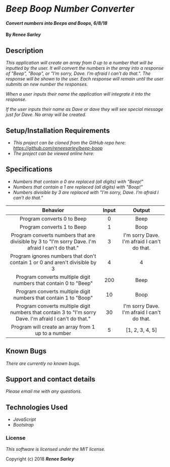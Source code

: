 # _Beep Boop Number Converter_

#### _Convert numbers into Beeps and Boops, 6/8/18_

#### By _**Renee Sarley**_

## Description

_This application will create an array from 0 up to a number that will be inputted by the user. It will convert the numbers in the array into a response of "Beep", "Boop", or "I'm sorry, Dave. I'm afraid I can't do that.". The response will be shown to the user. Each response will remain until the user submits an new number the responses._

_When a user inputs their name the application will integrate it into the response._

_If the user inputs their name as Dave or dave they will see special message just for Dave. No array will be created._

## Setup/Installation Requirements

* _This project can be cloned from the GitHub repo here: https://github.com/reneesarley/beep-boop_
* _The project can be viewed online here:_

## Specifications

* _Numbers that contain a 0 are replaced (all digits) with "Beep!"_
* _Numbers that contain a 1 are replaced (all digits) with "Boop!"_
* _Numbers divisible by 3 are replaced with "I'm sorry, Dave. I'm afraid I can't do that."_

|Behavior  |     Input     | Output|
|:----------:|:-------------:|:------:|
| Program converts 0 to Beep | 0 | Beep |
| Program converts 1 to Beep | 1  | Boop|
| Program converts numbers that are divisible by 3 to "I'm sorry Dave. I'm afraid I can't do that." | 3 | I'm sorry Dave. I'm afraid I can't do that. |
| Program ignores numbers that don't contain 1 or 0 and aren't divisible by 3| 4| 4 |
| Program converts multiple digit numbers that contain 0 to "Beep"   | 200 | Beep |
| Program converts multiple digit numbers that contain 1 to "Boop" | 10 | Boop |
| Program converts multiple digit numbers that contain 3 to "I'm sorry Dave. I'm afraid I can't do that." | 30 | I'm sorry Dave. I'm afraid I can't do that. |
| Program will create an array from 1 up to a number | 5 | [1, 2, 3, 4, 5] |

## Known Bugs

_There are currently no known bugs._

## Support and contact details

_Please email me with any questions._

## Technologies Used

* _JavaScript_
* _Bootstrap_

### License

*This software is licensed under the MIT license.*

Copyright (c) 2018 **_Renee Sarley_**
